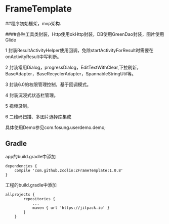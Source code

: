 # FrameTemplate
##程序初始框架，mvp架构.

####各种工具类封装，Http使用okHttp封装，DB使用GreenDao封装，图片使用Glide

1 封装ResultActivityHelper使用回调，免除startActivityForResult时需要在onActivityResult中写判断。

2 封装常用Dialog，progressDialog，EditTextWithClear,下拉刷新，BaseAdapter，BaseRecyclerAdapter，SpannableStringUtil等。

3 封装6.0的权限管理控制，基于回调模式。

4 封装沉浸式状态栏管理。

5 视频录制。

6 二维码扫描、多图片选择库集成

具体使用Demo参见com.fosung.userdemo.demo;


## Gradle
app的build.gradle中添加
```
dependencies {
    compile 'com.github.zcolin:ZFrameTemplate:1.0.8'
}
```
工程的build.gradle中添加
```
allprojects {
		repositories {
			...
			maven { url 'https://jitpack.io' }
		}
	}
```
